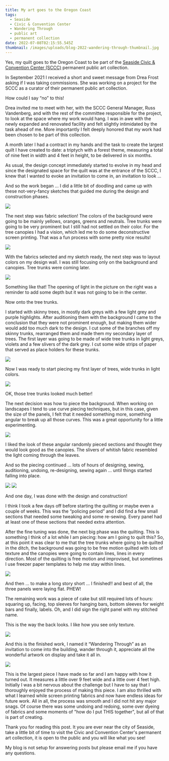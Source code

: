 ```yaml
---
title: My art goes to the Oregon Coast
tags:
  - Seaside
  - Civic & Convention Center
  - Wandering Through
  - public art
  - permanent collection
date: 2022-07-08T02:15:55.545Z
thumbnail: /images/uploads/blog-2022-wandering-through-thumbnail.jpg
---
```

Yes, my quilt goes to the Oregon Coast to be part of the [](https://seasideconvention.com/)[Seaside Civic & Convention Center (SCCC)](https://seasideconvention.com/) permanent public art collection.

In September 2021 I received a short and sweet message from Drea Frost asking if I was taking commissions.  She was working on a project for the SCCC as a curator of their permanent public art collection.

How could I say “no” to this!

Drea invited me to meet with her, with the SCCC General Manager, Russ Vandenberg, and with the rest of the committee responsible for the project, to look at the space where my work would hang.  I was in awe with the newly expanded and renovated facility and felt slightly intimidated by the task ahead of me.  More importantly I felt deeply honored that my work had been chosen to be part of this collection.

A month later I had a contract in my hands and the task to create the largest quilt I have created to date: a triptych with a forest theme, measuring a total of nine feet in width and 4 feet in height, to be delivered in six months.

As usual, the design concept immediately started to evolve in my head and since the designated space for the quilt was at the entrance of the SCCC, I knew that I wanted to evoke an invitation to come in, an invitation to look …

And so the work began ... I did a little bit of doodling and came up with these not-very-fancy sketches that guided me during the design and construction phases.

<img class="img-responsive" src="/images/uploads/blog-2022-wandering-through-1.jpg">

The next step was fabric selection! The colors of the background were going to be mainly yellows, oranges, greens and neutrals.   Tree trunks were going to be very prominent but I still had not settled on their color.  For the tree canopies I had a vision, which led me to do some deconstructive screen printing. That was a fun process with some pretty nice results!

<img class="img-responsive" src="/images/uploads/blog-2022-wandering-through-3.jpg">

With the fabrics selected and my sketch ready, the next step was to layout colors on my design wall.  I was still focusing only on the background and canopies. Tree trunks were coming later.

<img class="img-responsive" src="/images/uploads/blog-2022-wandering-through-4.jpg">

Something like that!  The opening of light in the picture on the right was a reminder to add some depth but it was not going to be in the center.

Now onto the tree trunks.

I started with skinny trees, in mostly dark greys with a few light grey and purple highlights.  After auditioning them with the background I came to the conclusion that they were not prominent enough, but making them wider would add too much dark to the design.  I cut some of the branches off my skinny trunks, rearranged them and made them my secondary layer of trees.  The first layer was going to be made of wide tree trunks in light greys, violets and a few slivers of the dark grey.  I cut some wide strips of paper that served as place holders for these trunks.

<img class="img-responsive" src="/images/uploads/blog-2022-wandering-through-5.jpg">

Now I was ready to start piecing my first layer of trees, wide trunks in light colors.

<img class="img-responsive" src="/images/uploads/blog-2022-wandering-through-6.jpg">

OK, those tree trunks looked much better!

The next decision was how to piece the background.  When working on landscapes I tend to use curve piecing techniques, but in this case, given the size of the panels, I felt that it needed something more, something angular to break up all those curves.  This was a great opportunity for a little experimenting.

<img class="img-responsive" src="/images/uploads/blog-2022-wandering-through-7.jpg">

I liked the look of these angular randomly pieced sections and thought they would look good as the canopies.  The slivers of whitish fabric resembled the light coming through the leaves.

And so the piecing continued … lots of hours of designing, sewing, auditioning, undoing, re-designing, sewing again … until things started falling into place.

<img class="img-responsive" src="/images/uploads/blog-2022-wandering-through-extra.jpg">

<img class="img-responsive" src="/images/uploads/blog-2022-wandering-through-8.jpg">

And one day, I was done with the design and construction!

I think I took a few days off before starting the quilting or maybe even a couple of weeks.  This was the “policing period” and I did find a few small sections that needed some tweaking and some re-sewing.  Every panel had at least one of these sections that needed extra attention.

After the fine tuning was done, the next big phase was the quilting.  This is something I think of a lot while I am piecing: how am I going to quilt this?  So, at this point it was clear to me that the tree trunks where going to be quilted in the ditch, the background was going to be free motion quilted with lots of texture and the canopies were going to contain lines, lines in every direction.  Most of the quilting is free motion and improvised, but sometimes I use freezer paper templates to help me stay within lines.

<img class="img-responsive" src="/images/uploads/blog-2022-wandering-through-9.jpg">

And then … to make a long story short … I finished!! and best of all, the three panels were laying flat. PHEW!

The remaining work was a piece of cake but still required lots of hours: squaring up, facing, top sleeves for hanging bars, bottom sleeves for weight bars and finally, labels.  Oh, and I did sign the right panel with my stitched name.

This is the way the back looks.  I like how you see only texture.

<img class="img-responsive" src="/images/uploads/blog-2022-wandering-through-10.jpg">

And this is the finished work, I named it “Wandering Through” as an invitation to come into the building,  wander through it, appreciate all the wonderful artwork on display and take it all in. 

<img class="img-responsive" src="/images/uploads/blog-2022-wandering-through-11.jpg">

This is the largest piece I have made so far and I am happy with how it turned out.   It measures a little over 9 feet wide and a little over 4 feet high. Initially I was a bit nervous about the challenge but I have to say that I thoroughly enjoyed the process of making this piece.  I am also thrilled with what I learned while screen printing fabrics and now have endless ideas for future work.  All in all, the process was smooth and I did not hit any major snags.  Of course there was some undoing and redoing, some over dyeing of fabrics and some moments of "how do I put THIS together", but all of that is part of creating.

Thank you for reading this post.  It you are ever near the city of Seaside, take a little bit of time to visit the Civic and Convention Center's permanent art collection, it is open to the public and you will like what you see!

My blog is not setup for answering posts but please email me if you have any questions.